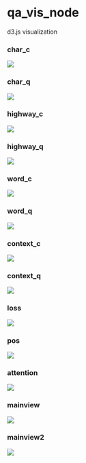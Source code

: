 # qa_vis_node
d3.js visualization

### char_c
![](https://github.com/L5vD5/qa_vis_node/blob/master/img/char_c.JPG)
### char_q
![](https://github.com/L5vD5/qa_vis_node/blob/master/img/char_q.JPG)
### highway_c
![](https://github.com/L5vD5/qa_vis_node/blob/master/img/highway_c.JPG)
### highway_q
![](https://github.com/L5vD5/qa_vis_node/blob/master/img/highway_q.JPG)
### word_c
![](https://github.com/L5vD5/qa_vis_node/blob/master/img/word_c.JPG)
### word_q
![](https://github.com/L5vD5/qa_vis_node/blob/master/img/word_q.JPG)
### context_c
![](/img/context_c.jpg)
### context_q
![](/img/context_q.jpg)
### loss
![](https://github.com/L5vD5/qa_vis_node/blob/master/img/loss.JPG)
### pos
![](https://github.com/L5vD5/qa_vis_node/blob/master/img/pos.JPG)
### attention
![](https://github.com/L5vD5/qa_vis_node/blob/master/img/attention.JPG)
### mainview
![](https://github.com/L5vD5/qa_vis_node/blob/master/img/mainview.JPG)
### mainview2
![](https://github.com/L5vD5/qa_vis_node/blob/master/img/mainview2.JPG)
